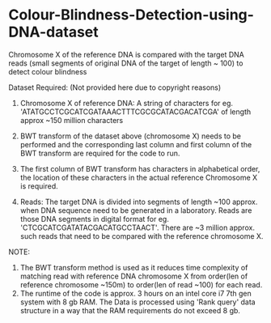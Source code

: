 # Colour-Blindness-Detection-using-DNA-dataset
Chromosome X of the reference DNA  is compared with the target DNA reads (small segments of original DNA of the target of length ~ 100) to detect colour blindness

Dataset Required: (Not provided here due to copyright reasons)

1. Chromosome X of reference DNA: A string of characters for eg. 'ATATGCCTCGCATCGATAAACTTTCGCGCATACGACATCGA' of length approx ~150 million characters

2. BWT transform of the dataset above (chromosome X) needs to be performed and the corresponding last column and first column of the BWT transform are required for the code to run.

3. The first column of BWT transform has characters in alphabetical order, the location of these characters in the actual reference Chromosome X is required.

4. Reads: The target DNA is divided into segments of length ~100 approx. when DNA sequence need to be generated in a laboratory. Reads are those DNA segments in digital format for eg. 'CTCGCATCGATATACGACATGCCTAACT'. There are ~3 million approx. such reads that need to be compared with the reference chromosome X.

NOTE:

1. The BWT transform method is used as it reduces time complexity of matching read with reference DNA chromosome X from order(len of reference chromosome ~150m) to order(len of read ~100) for each read.
2. The runtime of the code is approx. 3 hours on an intel core i7 7th gen system with 8 gb RAM. The Data is processed using 'Rank query' data structure in a way that the RAM requirements do not exceed 8 gb.
